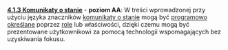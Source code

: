 [**4.1.3 Komunikaty o stanie**](https://wcag.lepszyweb.pl/#name-role-value) - **poziom AA**: W treści wprowadzonej przy użyciu języka znaczników <a href="#" data-toggle="tooltip" data-original-title="{{site.data.glossary.komunikaty_o_stanie | strip_html | replace: '*', ''}}">komunikaty o stanie</a> mogą być <a href="#" data-toggle="tooltip" data-original-title="{{site.data.glossary.okreslony_programowo | strip_html | replace: '*', ''}}">programowo określane</a> poprzez <a href="#" data-toggle="tooltip" data-original-title="{{site.data.glossary.rola | strip_html | replace: '*', ''}}">role</a> lub właściwości, dzięki czemu mogą być prezentowane użytkownikowi za pomocą technologii wspomagających bez uzyskiwania fokusu.
